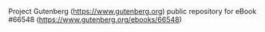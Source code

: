 Project Gutenberg (https://www.gutenberg.org) public repository for
eBook #66548 (https://www.gutenberg.org/ebooks/66548)
